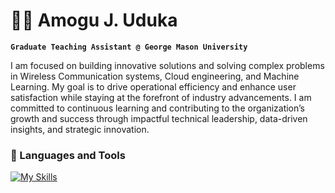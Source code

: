 # 🏄‍♂️ Amogu J. Uduka

**`Graduate Teaching Assistant @ George Mason University`**

I am focused on building innovative solutions and solving complex problems in Wireless Communication systems, Cloud engineering, and Machine Learning. My goal is to drive operational efficiency and enhance user satisfaction while staying at the forefront of industry advancements. I am committed to continuous learning and contributing to the organization’s growth and success through impactful technical leadership, data-driven insights, and strategic innovation.

### 🧰 Languages and Tools
[![My Skills](https://skillicons.dev/icons?i=cpp,aws,bash,java,github,linux,py)](https://skillicons.dev)
